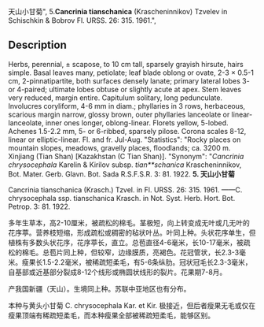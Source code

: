 天山小甘菊",
5.**Cancrinia tianschanica** (Krascheninnikov) Tzvelev in Schischkin & Bobrov Fl. URSS. 26: 315. 1961.",

## Description
Herbs, perennial, ± scapose, to 10 cm tall, sparsely grayish hirsute, hairs simple. Basal leaves many, petiolate; leaf blade oblong or ovate, 2-3 × 0.5-1 cm, 2-pinnatipartite, both surfaces densely lanate; primary lateral lobes 3- or 4-paired; ultimate lobes obtuse or slightly acute at apex. Stem leaves very reduced, margin entire. Capitulum solitary, long pedunculate. Involucres coryliform, 4-6 mm in diam.; phyllaries in 3 rows, herbaceous, scarious margin narrow, glossy brown, outer phyllaries lanceolate or linear-lanceolate, inner ones longer, oblong-linear. Florets yellow, 5-lobed. Achenes 1.5-2.2 mm, 5- or 6-ribbed, sparsely pilose. Corona scales 8-12, linear or elliptic-linear. Fl. and fr. Jul-Aug.
  "Statistics": "Rocky places on mountain slopes, meadows, gravelly places, floodlands; ca. 3200 m. Xinjiang (Tian Shan) [Kazakhstan (C Tian Shan)].
  "Synonym": "*Cancrinia chrysocephala* Karelin &amp; Kirilov subsp. *tian**schanica* Krascheninnikov, Bot. Mater. Gerb. Glavn. Bot. Sada R.S.F.S.R. 3: 81. 1922.
**5. 天山小甘菊**

Cancrinia tianschanica (Krasch.) Tzvel. in Fl. URSS. 26: 315. 1961. ——C. chrysocephala ssp. tianschanica Krasch. in Not. Syst. Herb. Hort. Bot. Petrop. 3: 81. 1922.

多年生草本，高2-10厘米，被疏松的棉毛。茎极短，向上转变成无叶或几无叶的花序葶。营养枝短缩，形成疏松或稠密的毡状叶丛。叶同上种。头状花序单生，但植株有多数头状花序，花序葶长，直立。总苞直径4-6毫米，长10-17毫米，被疏松的棉毛。总苞片同上种，但较窄，边缘膜质，亮褐色。花冠管状，长2.3-3毫米。瘦果长1.5-2.2毫米，被稀疏短柔毛，有5-6条纵肋。冠状冠毛长2.3-3毫米，自基部或近基部分裂成8-12个线形或椭圆状线形的裂片。花果期7-8月。

产我国新疆（天山）。生境同上种。苏联中亚地区也有分布。

本种与黄头小甘菊 C. chrysocephala Kar. et Kir. 极接近，但后者瘦果无毛或仅在瘦果顶端有稀疏短柔毛，而本种瘦果全部被稀疏短柔毛，能够区别。
